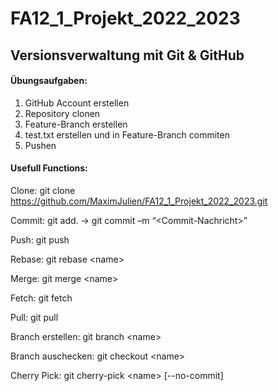 # FA12_1_Projekt_2022_2023

## Versionsverwaltung mit Git & GitHub 

 

#### Übungsaufgaben:

1. GitHub Account erstellen
2. Repository clonen 
3. Feature-Branch erstellen 
4. test.txt erstellen und in Feature-Branch commiten 
5. Pushen 

 
 #### Usefull Functions:

Clone:	  git clone https://github.com/MaximJulien/FA12_1_Projekt_2022_2023.git 

Commit: 	git add. -> git commit –m “\<Commit-Nachricht\>” 

Push:	    git push 

Rebase:	  git rebase \<name\>

Merge:	  git merge \<name\> 

Fetch: 	  git fetch 

Pull:		  git pull 

Branch erstellen: 	git branch \<name\> 

Branch auschecken: 	git checkout \<name\> 

Cherry Pick:		git cherry-pick \<name\> [--no-commit] 
